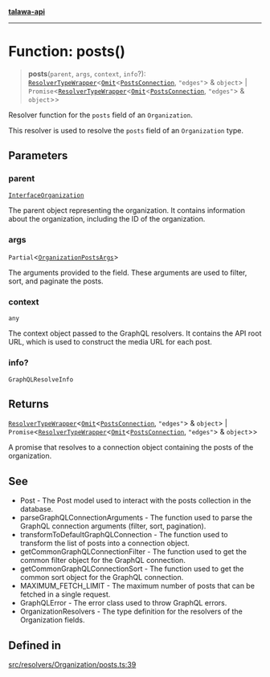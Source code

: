[**talawa-api**](../../../../README.md)

***

# Function: posts()

> **posts**(`parent`, `args`, `context`, `info`?): [`ResolverTypeWrapper`](../../../../types/generatedGraphQLTypes/type-aliases/ResolverTypeWrapper.md)\<[`Omit`](../../../../types/generatedGraphQLTypes/type-aliases/Omit.md)\<[`PostsConnection`](../../../../types/generatedGraphQLTypes/type-aliases/PostsConnection.md), `"edges"`\> & `object`\> \| `Promise`\<[`ResolverTypeWrapper`](../../../../types/generatedGraphQLTypes/type-aliases/ResolverTypeWrapper.md)\<[`Omit`](../../../../types/generatedGraphQLTypes/type-aliases/Omit.md)\<[`PostsConnection`](../../../../types/generatedGraphQLTypes/type-aliases/PostsConnection.md), `"edges"`\> & `object`\>\>

Resolver function for the `posts` field of an `Organization`.

This resolver is used to resolve the `posts` field of an `Organization` type.

## Parameters

### parent

[`InterfaceOrganization`](../../../../models/Organization/interfaces/InterfaceOrganization.md)

The parent object representing the organization. It contains information about the organization, including the ID of the organization.

### args

`Partial`\<[`OrganizationPostsArgs`](../../../../types/generatedGraphQLTypes/type-aliases/OrganizationPostsArgs.md)\>

The arguments provided to the field. These arguments are used to filter, sort, and paginate the posts.

### context

`any`

The context object passed to the GraphQL resolvers. It contains the API root URL, which is used to construct the media URL for each post.

### info?

`GraphQLResolveInfo`

## Returns

[`ResolverTypeWrapper`](../../../../types/generatedGraphQLTypes/type-aliases/ResolverTypeWrapper.md)\<[`Omit`](../../../../types/generatedGraphQLTypes/type-aliases/Omit.md)\<[`PostsConnection`](../../../../types/generatedGraphQLTypes/type-aliases/PostsConnection.md), `"edges"`\> & `object`\> \| `Promise`\<[`ResolverTypeWrapper`](../../../../types/generatedGraphQLTypes/type-aliases/ResolverTypeWrapper.md)\<[`Omit`](../../../../types/generatedGraphQLTypes/type-aliases/Omit.md)\<[`PostsConnection`](../../../../types/generatedGraphQLTypes/type-aliases/PostsConnection.md), `"edges"`\> & `object`\>\>

A promise that resolves to a connection object containing the posts of the organization.

## See

 - Post - The Post model used to interact with the posts collection in the database.
 - parseGraphQLConnectionArguments - The function used to parse the GraphQL connection arguments (filter, sort, pagination).
 - transformToDefaultGraphQLConnection - The function used to transform the list of posts into a connection object.
 - getCommonGraphQLConnectionFilter - The function used to get the common filter object for the GraphQL connection.
 - getCommonGraphQLConnectionSort - The function used to get the common sort object for the GraphQL connection.
 - MAXIMUM_FETCH_LIMIT - The maximum number of posts that can be fetched in a single request.
 - GraphQLError - The error class used to throw GraphQL errors.
 - OrganizationResolvers - The type definition for the resolvers of the Organization fields.

## Defined in

[src/resolvers/Organization/posts.ts:39](https://github.com/Suyash878/talawa-api/blob/f376d03c37e9acd046e7cc983947432c95f74442/src/resolvers/Organization/posts.ts#L39)
